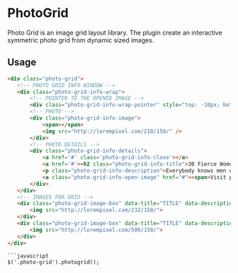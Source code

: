 PhotoGrid
=========

Photo Grid is an image grid layout library. The plugin create an interactive symmetric photo grid from dynamic sized images.

## Usage
 ```html
 <div class="photo-grid">
	<!-- PHOTO GRID INFO WINDOW -->
	<div class="photo-grid-info-wrap">
		<!-- POINTER TO THE OPENED IMAGE -->
		<div class="photo-grid-info-wrap-pointer" style="top: -10px; bottom: auto; left: 770px;"></div>
		<!-- PHOTO -->
		<div class="photo-grid-info-image">
			<span></span>
			<img src="http://lorempixel.com/210/150/" />
		</div>
		<!-- PHOTO DETAILS -->
		<div class="photo-grid-info-details">
			<a href='#' class='photo-grid-info-close'></a>
			<a href='#'><h2 class="photo-grid-info-title">30 Fierce Women of Jazz from Yesterday and Today</h2></a>
			<p class="photo-grid-info-description">Everybody knows men usually take top dog positions in history even though women have contributed at least as much and in some cases more.</p>
			<a class="photo-grid-info-open-image" href="#"><span>Visit page</span></a>
		</div>
	</div>			
	<!-- IMAGES FOR GRID -->
	<div class="photo-grid-image-box" data-title="TITLE" data-description="DESCRIPTION">
		<img src="http://lorempixel.com/232/150/">
	</div>
	<div class="photo-grid-image-box" data-title="TITLE" data-description="DESCRIPTION">
		<img src="http://lorempixel.com/500/150/">
	</div>	
</div>

 ```javascript
 $('.photo-grid').photogrid();